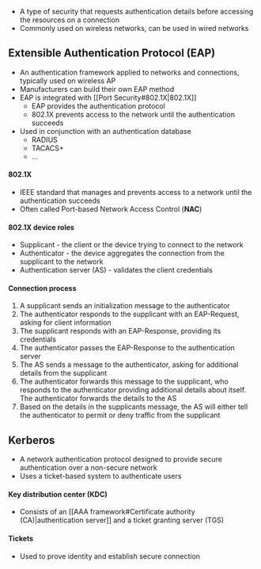 - A type of security that requests authentication details before accessing the resources on a connection
- Commonly used on wireless networks, can be used in wired networks
## Extensible Authentication Protocol (EAP)
- An authentication framework applied to networks and connections, typically used on wireless AP
- Manufacturers can build their own EAP method
- EAP is integrated with [[Port Security#802.1X|802.1X]]
	- EAP provides the authentication protocol
	- 802.1X prevents access to the network until the authentication succeeds
- Used in conjunction with an authentication database
	- RADIUS
	- TACACS+
	- ...
#### 802.1X
- IEEE standard that manages and prevents access to a network until the authentication succeeds
- Often called Port-based Network Access Control (**NAC**)
#### 802.1X device roles
- Supplicant - the client or the device trying to connect to the network
- Authenticator - the device aggregates the connection from the supplicant to the network
- Authentication server (AS) - validates the client credentials
#### Connection process
1. A supplicant sends an initialization message to the authenticator
2. The authenticator responds to the supplicant with an EAP-Request, asking for client information
3. The supplicant responds with an EAP-Response, providing its credentials
4. The authenticator passes the EAP-Response to the authentication server
5. The AS sends a message to the authenticator, asking for additional details from the supplicant
6. The authenticator forwards this message to the supplicant, who responds to the authenticator providing additional details about itself. The authenticator forwards the details to the AS
7. Based on the details in the supplicants message, the AS will either tell the authenticator to permit or deny traffic from the supplicant
## Kerberos
- A network authentication protocol designed to provide secure authentication over a non-secure network
- Uses a ticket-based system to authenticate users
#### Key distribution center (KDC)
- Consists of an [[AAA framework#Certificate authority (CA)|authentication server]] and a ticket granting server (TGS)
#### Tickets
- Used to prove identity and establish secure connection